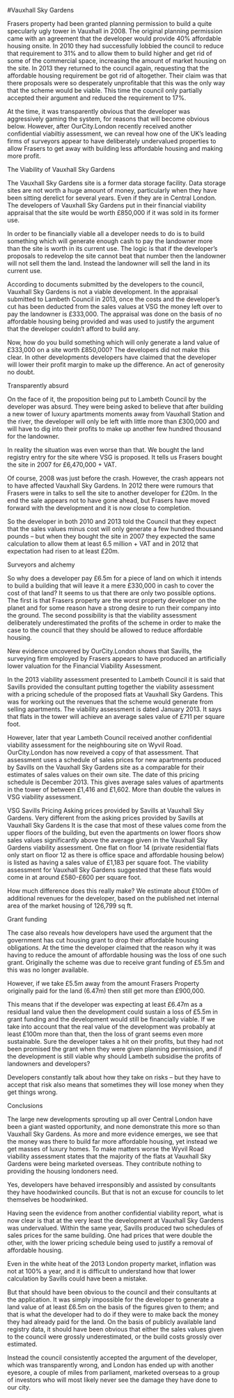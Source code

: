 #Vauxhall Sky Gardens

Frasers property had been granted planning permission to build a quite specularly ugly tower in Vauxhall in 2008. The original planning permission came with an agreement that the developer would provide 40% affordable housing onsite. In 2010 they had successfully lobbied the council to reduce that requirement to 31% and to allow them to build higher and get rid of some of the commercial space, increasing the amount of market housing on the site. In 2013 they returned to the council again, requesting that the affordable housing requirement be got rid of altogether. Their claim was that there proposals were so desperately unprofitable that this was the only way that the scheme would be viable. This time the council only partially accepted their argument and reduced the requirement to 17%.

At the time, it was transparently obvious that the developer was aggressively gaming the system, for reasons that will become obvious below. However, after OurCity.London recently received another confidential viabiltiy assessment, we can reveal how one of the UK’s leading firms of surveyors appear to have deliberately undervalued properties to allow Frasers to get away with building less affordable housing and making more profit.

The Viability of Vauxhall Sky Gardens

The Vauxhall Sky Gardens site is a former data storage facility. Data storage sites are not worth a huge amount of money, particularly when they have been sitting derelict for several years. Even if they are in Central London. The developers of Vauxhall Sky Gardens put in their financial viability appraisal that the site would be worth £850,000 if it was sold in its former use.

In order to be financially viable all a developer needs to do is to build something which will generate enough cash to pay the landowner more than the site is worth in its current use. The logic is that if the developer’s proposals to redevelop the site cannot beat that number then the landowner will not sell them the land. Instead the landowner will sell the land in its current use.

According to documents submitted by the developers to the council, Vauxhall Sky Gardens is not a viable development. In the appraisal submitted to Lambeth Council in 2013, once the costs and the developer’s cut has been deducted from the sales values at VSG the money left over to pay the landowner is £333,000. The appraisal was done on the basis of no affordable housing being provided and was used to justify the argument that the developer couldn’t afford to build any.

Now, how do you build something which will only generate a land value of £333,000 on a site worth £850,000? The developers did not make this clear. In other developments developers have claimed that the developer will lower their profit margin to make up the difference. An act of generosity no doubt.

Transparently absurd

On the face of it, the proposition being put to Lambeth Council by the developer was absurd. They were being asked to believe that after building a new tower of luxury apartments moments away from Vauxhall Station and the river, the developer will only be left with little more than £300,000 and will have to dig into their profits to make up another few hundred thousand for the landowner.

In reality the situation was even worse than that. We bought the land registry entry for the site where VSG is proposed. It tells us Frasers bought the site in 2007 for £6,470,000 + VAT.

Of course, 2008 was just before the crash. However, the crash appears not to have affected Vauxhall Sky Gardens. In 2012 there were rumours that Frasers were in talks to sell the site to another developer for £20m. In the end the sale appears not to have gone ahead, but Frasers have moved forward with the development and it is now close to completion.

So the developer in both 2010 and 2013 told the Council that they expect that the sales values minus cost will only generate a few hundred thousand pounds – but when they bought the site in 2007 they expected the same calculation to allow them at least 6.5 million + VAT and in 2012 that expectation had risen to at least £20m.

Surveyors and alchemy

So why does a developer pay £6.5m for a piece of land on which it intends to build a building that will leave it a mere £330,000 in cash to cover the cost of that land? It seems to us that there are only two possible options. The first is that Frasers property are the worst property developer on the planet and for some reason have a strong desire to run their company into the ground. The second possibility is that the viability assessment deliberately underestimated the profits of the scheme in order to make the case to the council that they should be allowed to reduce affordable housing.

New evidence uncovered by OurCity.London shows that Savills, the surveying firm employed by Frasers appears to have produced an artificially lower valuation for the Financial Viability Assessment.

In the 2013 viability assessment presented to Lambeth Council it is said that Savills provided the consultant putting together the viability assessment with a pricing schedule of the proposed flats at Vauxhall Sky Gardens. This was for working out the revenues that the scheme would generate from selling apartments. The viability assessment is dated January 2013. It says that flats in the tower will achieve an average sales value of £711 per square foot.

However, later that year Lambeth Council received another confidential viability assessment for the neighbouring site on Wyvil Road. OurCity.London has now reveived a copy of that assessment. That assessment uses a schedule of sales prices for new apartments produced by Savills on the Vauxhall Sky Gardens site as a comparable for their estimates of sales values on their own site. The date of this pricing schedule is December 2013. This gives average sales values of apartments in the tower of between £1,416 and £1,602. More than double the values in VSG viability assessment.

VSG Savills Pricing
Asking prices provided by Savills at Vauxhall Sky Gardens. Very different from the asking prices provided by Savills at Vauxhall Sky Gardens
It is the case that most of these values come from the upper floors of the building, but even the apartments on lower floors show sales values significantly above the average given in the Vauxhall Sky Gardens viability assessment. One flat on floor 14 (private residential flats only start on floor 12 as there is office space and affordable housing below) is listed as having a sales value of £1,183 per square foot. The viability assessment for Vauxhall Sky Gardens suggested that these flats would come in at around £580-£600 per square foot.

How much difference does this really make? We estimate about £100m of additional revenues for the developer, based on the published net internal area of the market housing of 126,799 sq ft.

Grant funding

The case also reveals how developers have used the argument that the government has cut housing grant to drop their affordable housing obligations. At the time the developer claimed that the reason why it was having to reduce the amount of affordable housing was the loss of one such grant. Originally the scheme was due to receive grant funding of £5.5m and this was no longer available.

However, if we take £5.5m away from the amount Frasers Property originally paid for the land (6.47m) then still get more than £900,000.

This means that if the developer was expecting at least £6.47m as a residual land value then the development could sustain a loss of £5.5m in grant funding and the development would still be financially viable. If we take into account that the real value of the development was probably at least £100m more than that, then the loss of grant seems even more sustainable. Sure the developer takes a hit on their profits, but they had not been promised the grant when they were given planning permission, and if the development is still viable why should Lambeth subsidise the profits of landowners and developers?

Developers constantly talk about how they take on risks – but they have to accept that risk also means that sometimes they will lose money when they get things wrong.

Conclusions

The large new developments sprouting up all over Central London have been a giant wasted opportunity, and none demonstrate this more so than Vauxhall Sky Gardens. As more and more evidence emerges, we see that the money was there to build far more affordable housing, yet instead we get masses of luxury homes. To make matters worse the Wyvil Road viability assessment states that the majority of the flats at Vauxhall Sky Gardens were being marketed overseas. They contribute nothing to providing the housing londoners need.

Yes, developers have behaved irresponsibly and assisted by consultants they have hoodwinked councils. But that is not an excuse for councils to let themselves be hoodwinked.

Having seen the evidence from another confidential viability report, what is now clear is that at the very least the development at Vauxhall Sky Gardens was undervalued. Within the same year, Savills produced two schedules of sales prices for the same building. One had prices that were double the other, with the lower pricing schedule being used to justify a removal of affordable housing.

Even in the white heat of the 2013 London property market, inflation was not at 100% a year, and it is difficult to understand how that lower calculation by Savills could have been a mistake.

But that should have been obvious to the council and their consultants at the application. It was simply impossible for the developer to generate a land value of at least £6.5m on the basis of the figures given to them; and that is what the developer had to do if they were to make back the money they had already paid for the land. On the basis of publicly available land registry data, it should have been obvious that either the sales values given to the council were grossly underestimated, or the build costs grossly over estimated.

Instead the council consistently accepted the argument of the developer, which was transparently wrong, and London has ended up with another eyesore, a couple of miles from parliament, marketed overseas to a group of investors who will most likely never see the damage they have done to our city.
